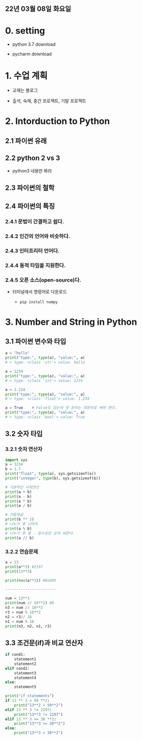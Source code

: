 ## 22년 03월 08일 화요일

# 0. setting

- python 3.7 download

- pycharm download

# 1. 수업 계획

- 교재는 블로그

- 출석, 숙제, 중간 프로젝트, 기말 프로젝트

# 2. Intorduction to Python

## 2.1 파이썬 유래

## 2.2 python 2 vs 3

- python3 내용만 봐라

## 2.3 파이썬의 철학

## 2.4 파이썬의 특징

### 2.4.1 문법이 간결하고 쉽다.

### 2.4.2 인간의 언어와 비슷하다.

### 2.4.3 인터프리터 언어다.

### 2.4.4 동적 타임을 지원한다.

### 2.4.5 오픈 소스(open-source)다.

- 터미널에서 명령어로 다운로드 

  - ``` 
    pip install numpy
    ```

# 3. Number and String in Python

## 3.1 파이썬 변수와 타입

``` python
a = "hello"
print("type:", type(a), "value:", a)
# > type: <class 'str'> value: hello

a = 1234
print("type:", type(a), "value:", a)
# > type: <class 'int'> value: 1234

a = 1.234
print("type:", type(a), "value:", a)
# > type: <class 'float'> value: 1.234

a = True	# False도 있는데 첫 문자는 대문자로 써야 한다.
print("type:", type(a), "value:", a)
# > type: <class 'bool'> value: True
```



## 3.2 숫자 타입

### 3.2.1 숫자 연산자

```python
import sys
a = 1234
b = 1.7
print("float", type(a), sys.getsizeof(a))
print("integer", type(b), sys.getsizeof(b))

# 기본적인 사칙연산
print(a + b)
print(a - b)
print(a * b)
print(a / b)

# 거듭제곱
print(b ** 2)
# 나누기 후 나머지
print(a % b)
# 나누기 후 몫 . 정수로만 숫자 써준다.
print(a // b)
```

### 3.2.2 연습문제

``` python
a = 13
print(a**3) #2197
print(13**3)

print(hex(a**3)) #0x895

-----------------------

num = 13**3
print(num // 16**2) #8
n3 = num // 16**2
r3 = num % 16**2
n2 = r3// 16
n1 = num % 16
print(n3, n2, n1, r3)
```

## 3.3 조건문(if)과 비교 연산자

```python
if cond1:
    statement1
    statement2
elif cond2:
    statement3
    statement4
else:
    statement5
```

```python
print("if statements")
if 13 ** 3 > 50 **2:
    print("13**2 > 50**2")
elif 13 ** 3 != 2197:
    print("13**3 != 2197")
elif 13 ** 3 >= 30 **2:
    print("13**3 >= 30**2")
else:
    print("13**3 < 30**2")
```

